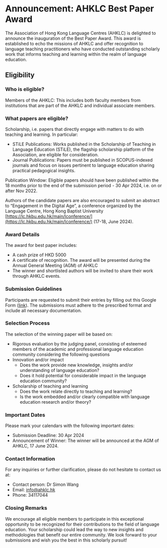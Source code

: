 # Announcement: AHKLC Best Paper Award

The Association of Hong Kong Language Centres (AHKLC) is delighted to announce the inauguration of the Best Paper Award. This award is established to echo the missions of AHKLC and offer recognition to language teaching practitioners who have conducted outstanding scholarly work that informs teaching and learning within the realm of language education.

## Eligibility

### Who is eligible?

Members of the AHKLC: This includes both faculty members from institutions that are part of the AHKLC and individual associate members. 

### What papers are eligible?
Scholarship, i.e. papers that directly engage with matters to do with teaching and learning. In particular:    
 - STiLE Publications: Works published in the Scholarship of Teaching in Language Education (STiLE), the flagship scholarship platform of the Association, are eligible for consideration.    
 - Journal Publications: Papers must be published in SCOPUS-indexed journals and focus on issues pertinent to language education sharing practical pedagogical insights.

Publication Window: Eligible papers should have been published within the 18 months prior to the end of the submission period - 30 Apr 2024, i.e. on or after Nov 2022.

Authors of the candidate papers are also encouraged to submit an abstract to “Engagement in the Digital Age”, a conference organized by the Language Centre, Hong Kong Baptist University [https://lc.hkbu.edu.hk/main/lconference/](https://lc.hkbu.edu.hk/main/lconference/) (17-18, June 2024).


### Award Details

The award for best paper includes:
-   A cash prize of HKD 5000
-   A certificate of recognition. The award will be presented during the Annual General Meeting (AGM) of AHKLC    
-   The winner and shortlisted authors will be invited to share their work through AHKLC events.

### Submission Guidelines

Participants are requested to submit their entries by filling out this Google Form ([link](https://docs.google.com/forms/d/e/1FAIpQLSd3BGJmlsy4WtLJL1ypsPvGt41FzQlKOkWwffUStHpWxONndg/viewform)). The submissions must adhere to the prescribed format and include all necessary documentation.


### Selection Process

The selection of the winning paper will be based on:
-   Rigorous evaluation by the judging panel, consisting of esteemed members of the academic and professional language education community considering the following questions 
- Innovation and/or impact
	- Does the work provide new knowledge, insights and/or understanding of language education?
	- Does it hold potential for considerable impact in the language education community?
- Scholarship of teaching and learning
	- Does the work relate directly to teaching and learning?
	- Is the work embedded and/or clearly compatible with language education research and/or theory?

### Important Dates

Please mark your calendars with the following important dates:
-   Submission Deadline: 30 Apr 2024
-   Announcement of Winner: The winner will be announced at the AGM of AHKLC, 17 June 2024.
    

### Contact Information

For any inquiries or further clarification, please do not hesitate to contact us at:

-   Contact person: Dr Simon Wang
-   Email:  [info@ahklc.hk](mailto:info@ahklc.hk)
-   Phone: 34117044
    

### Closing Remarks

We encourage all eligible members to participate in this exceptional opportunity to be recognized for their contributions to the field of language education. Your scholarship could lead the way to new insights and methodologies that benefit our entire community. We look forward to your submissions and wish you the best in this scholarly pursuit! 
<!--stackedit_data:
eyJoaXN0b3J5IjpbNzExNjUwMjU0XX0=
-->